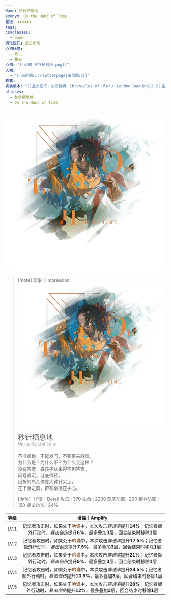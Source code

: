 ```yaml
---
Name: 秒针栖息地
exonym: On the Hand of Time
星级: ✦✦✦✦✦✦
tags: 
cssclasses:
  - book
强化属性: 暴击创伤
心相标签:
  - 攻击
  - 暴击
心相: "[[心相 秒针栖息地.png]]"
人物:
  - "[[纸信圈儿｜Flutterpage|纸信圈儿]]"
轶事: 
实装版本: "[[圣火纪行：东区黎明｜Chronicles of Uluru：London Dawning|2.3｜圣火纪行：东区黎明]]"
aliases:
  - 秒针栖息地
  - On the Hand of Time
---
```

![cover](assets/秒针栖息地｜On%20the%20Hand%20of%20Time.assets/心相%20秒针栖息地.png)

> [!note] 印象｜Impression
> ![心相 秒针栖息地|inlL|300](assets/秒针栖息地｜On%20the%20Hand%20of%20Time.assets/心相%20秒针栖息地.png)
> <p style="font-family: '家族宋', sans-serif; font-size: 22px; line-height: 0.75; text-indent: 0;">秒针栖息地<br><span style="font-family: serif; font-size: 14px; color: #888888;">On the Hand of Time</span></p>
> 
> 不准疯跑，不能发问，不要带来麻烦。  
> 为什么是？为什么不？为什么会这样？  
> 没有答案，乖孩子从来得不到答案。  
> 问号很沉，谜底很轻，  
> 纸折的鸟儿停在大钟针尖上，  
> 在下落之前，把答案捉在手心。

> [!info]- 详情｜Detail
> 攻击:: 370
> 生命:: 2200
> 现实防御:: 200
> 精神防御:: 150
> *暴击创伤*:: 24%

|  等级  |                                                         增幅｜Amplify                                                          |
| :--: | :-------------------------------------------------------------------------------------------------------------------------: |
| LV.1 |   记忆者攻击时，如果处于<b><font color="#895C39">吟诵</font></b>中，本次攻击*穿透率*提升**14%**；记忆者额外行动时，*暴击创伤*提升**6%**，最多叠加**3**层，回合结束时移除**1**层    |
| LV.2 | 记忆者攻击时，如果处于<b><font color="#895C39">吟诵</font></b>中，本次攻击*穿透率*提升**17.5%**；记忆者额外行动时，*暴击创伤*提升**7.5%**，最多叠加**3**层，回合结束时移除**1**层  |
| LV.3 |   记忆者攻击时，如果处于<b><font color="#895C39">吟诵</font></b>中，本次攻击*穿透率*提升**21%**；记忆者额外行动时，*暴击创伤*提升**9%**，最多叠加**3**层，回合结束时移除**1**层    |
| LV.4 | 记忆者攻击时，如果处于<b><font color="#895C39">吟诵</font></b>中，本次攻击*穿透率*提升**24.5%**；记忆者额外行动时，*暴击创伤*提升**10.5%**，最多叠加**3**层，回合结束时移除**1**层 |
| LV.5 |   记忆者攻击时，如果处于<b><font color="#895C39">吟诵</font></b>中，本次攻击*穿透率*提升**28%**；记忆者额外行动时，*暴击创伤*提升**12%**，最多叠加**3**层，回合结束时移除**1**层   |
